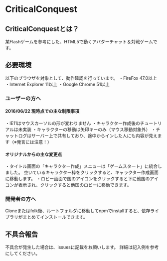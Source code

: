 # CriticalConquest
## CriticalConquestとは？
  某Flashゲームを参考にした、HTML5で動くアバターチャット＆対戦ゲームです。

## 必要環境
  以下のブラウザを対象として、動作確認を行っています。
  ・FireFox 47.0以上
  ・Internet Explorer 11以上
  ・Google Chrome 51以上

### ユーザーの方へ
#### 2016/06/22 現時点での主な制限事項
  ・IE11はマウスカーソルの形が変わりません
  ・キャラクター作成後のチュートリアルは未実装
  ・キャラクターの移動は矢印キーのみ（マウス移動対象外）
  ・チャットログはサーバー上で共有しており、途中からインした人にも内容が見えます（※発言には注意！）
#### オリジナルからの主な変更点
  ・タイトル画面の「キャラクター作成」メニューは「ゲームスタート」に統合しました。
  空いているキャラクター枠をクリックすると、キャラクター作成画面に移動します。
  ・ロビー画面で国のアイコンをクリックすると下に他国のアイコンが表示され、クリックすると他国のロビーに移動できます。

### 開発者の方へ
  Cloneまたはfolk後、ルートフォルダに移動してnpmでinstallすると、依存ライブラリがまとめてインストールできます。
  
## 不具合報告
  不具合が発生した場合は、issuesに記載をお願いします。
  詳細は記入例を参考にしてください。
